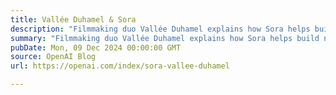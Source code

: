```yaml
---
title: Vallée Duhamel & Sora
description: "Filmmaking duo Vallée Duhamel explains how Sora helps build new worlds."
summary: "Filmmaking duo Vallée Duhamel explains how Sora helps build new worlds."
pubDate: Mon, 09 Dec 2024 00:00:00 GMT
source: OpenAI Blog
url: https://openai.com/index/sora-vallee-duhamel

---
```


